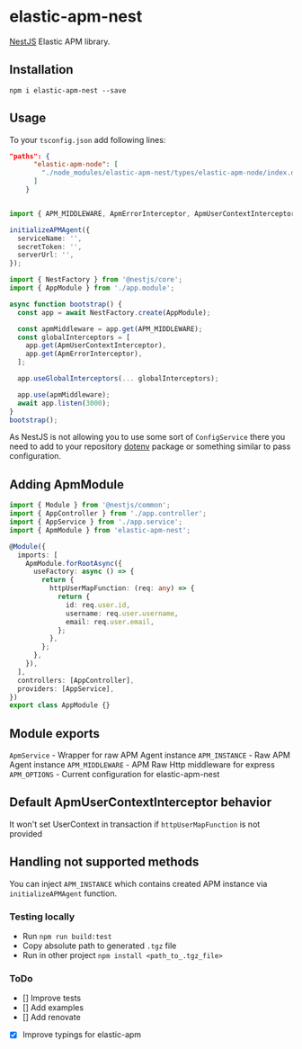 # elastic-apm-nest
[NestJS](https://github.com/nestjs/nest) Elastic APM library.

## Installation
`npm i elastic-apm-nest --save`

## Usage
To your `tsconfig.json` add following lines:
```json
"paths": {
      "elastic-apm-node": [
        "./node_modules/elastic-apm-nest/types/elastic-apm-node/index.d.ts"
      ]
    }
```

```typescript

import { APM_MIDDLEWARE, ApmErrorInterceptor, ApmUserContextInterceptor, initializeAPMAgent } from 'elastic-apm-nest';

initializeAPMAgent({
  serviceName: '',
  secretToken: '',
  serverUrl: '',
});

import { NestFactory } from '@nestjs/core';
import { AppModule } from './app.module';

async function bootstrap() {
  const app = await NestFactory.create(AppModule);

  const apmMiddleware = app.get(APM_MIDDLEWARE);
  const globalInterceptors = [
    app.get(ApmUserContextInterceptor),
    app.get(ApmErrorInterceptor),
  ];

  app.useGlobalInterceptors(... globalInterceptors);

  app.use(apmMiddleware);
  await app.listen(3000);
}
bootstrap();
```

As NestJS is not allowing you to use some sort of `ConfigService` there you need to add to your repository [dotenv](https://www.npmjs.com/package/dotenv) package or something similar to pass configuration.

## Adding ApmModule

```typescript
import { Module } from '@nestjs/common';
import { AppController } from './app.controller';
import { AppService } from './app.service';
import { ApmModule } from 'elastic-apm-nest';

@Module({
  imports: [
    ApmModule.forRootAsync({
      useFactory: async () => {
        return {
          httpUserMapFunction: (req: any) => {
            return {
              id: req.user.id,
              username: req.user.username,
              email: req.user.email,
            };
          },
        };
      },
    }),
  ],
  controllers: [AppController],
  providers: [AppService],
})
export class AppModule {}
```

## Module exports
`ApmService` - Wrapper for raw APM Agent instance
`APM_INSTANCE` - Raw APM Agent instance
`APM_MIDDLEWARE` - APM Raw Http middleware for express
`APM_OPTIONS` - Current configuration for elastic-apm-nest

## Default ApmUserContextInterceptor behavior
It won't set UserContext in transaction if `httpUserMapFunction` is not provided

## Handling not supported methods
You can inject `APM_INSTANCE` which contains created APM instance via `initializeAPMAgent` function.

### Testing locally
- Run `npm run build:test`
- Copy absolute path to generated `.tgz` file
- Run in other project `npm install <path_to_.tgz_file>`

### ToDo
- [] Improve tests
- [] Add examples
- [] Add renovate
- [x] Improve typings for elastic-apm

